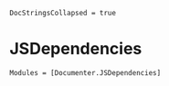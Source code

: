```@meta
DocStringsCollapsed = true
```

# JSDependencies

```@autodocs
Modules = [Documenter.JSDependencies]
```
